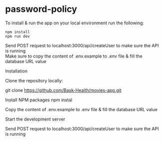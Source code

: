 # password-policy

To install & run the app on your local environment run the following:

	npm install
	npm run dev

Send POST request to localhost:3000/api/createUser to make sure the API is running <br>
Make sure to copy the content of .env.example to .env file & fill the database URL value

	
Installation

Clone the repository locally:

git clone https://github.com/Bask-Health/movies-app.git

Install NPM packages npm instal

Copy the content of .env.example to .env file & fill the database URL value

Start the development server

Send POST request to localhost:3000/api/createUser to make sure the API is running

